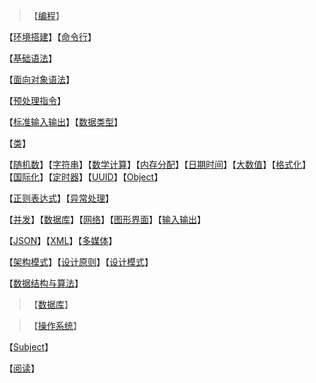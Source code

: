>【[编程](Programming/index)】

【[环境搭建](Programming/环境搭建)】【[命令行]()】

【[基础语法](Programming/基础语法)】

【[面向对象语法](Programming/面向对象语法)】

【[预处理指令](Programming/预处理指令)】

【[标准输入输出](Programming/标准输入输出)】【[数据类型]()】

【[类]()】

【[随机数]()】【[字符串]()】【[数学计算](Programming/数学计算)】【[内存分配](Programming/内存分配)】【[日期时间](Programming/日期时间)】【[大数值]()】【[格式化]()】【[国际化]()】【[定时器]()】【[UUID]()】【[Object]()】

【[正则表达式]()】【[异常处理](Programming/异常处理)】

【[并发](Programming/多线程)】【[数据库](Programming/数据库)】【[网络]()】【[图形界面](GUI/UI)】【[输入输出](Programming/输入输出)】

【[JSON]()】【[XML]()】【[多媒体]()】

【[架构模式](Programming/架构模式)】【[设计原则](设计原则)】【[设计模式](Programming/设计原则)】

【[数据结构与算法](Programming/数据结构与算法)】



> 【[数据库](Database/index)】

>【[操作系统](OS/index)】

【[Subject](Subject/index)】

【[阅读](Read/index)】